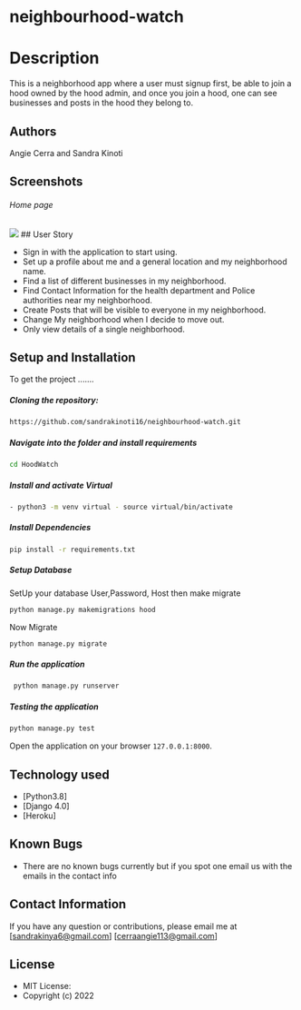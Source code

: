 # neighbourhood-watch
# Description  
This is a neighborhood app where a user must signup first, be able to join a hood owned by the hood admin, and once you 
join a hood, one can see businesses and posts in the hood they belong to.  
## Authors
Angie Cerra and Sandra Kinoti
## Screenshots 
###### Home page
 
<img src="https://ucarecdn.com/457f313d-4181-4d86-aca7-a91151d80707/hood.png">
## User Story  
  
* Sign in with the application to start using.
* Set up a profile about me and a general location and my neighborhood name.
* Find a list of different businesses in my neighborhood.
* Find Contact Information for the health department and Police authorities near my neighborhood.
* Create Posts that will be visible to everyone in my neighborhood.
* Change My neighborhood when I decide to move out.
* Only view details of a single neighborhood.
  
## Setup and Installation  
To get the project .......  
  
##### Cloning the repository:  
 ```bash 
https://github.com/sandrakinoti16/neighbourhood-watch.git
```
##### Navigate into the folder and install requirements  
 ```bash 
cd HoodWatch 
```
##### Install and activate Virtual  
 ```bash 
- python3 -m venv virtual - source virtual/bin/activate  
```  
##### Install Dependencies  
 ```bash 
 pip install -r requirements.txt 
```  
 ##### Setup Database  
  SetUp your database User,Password, Host then make migrate  
 ```bash 
python manage.py makemigrations hood
 ``` 
 Now Migrate  
 ```bash 
 python manage.py migrate 
```
##### Run the application  
```bash 
 python manage.py runserver 
``` 
##### Testing the application  
 ```bash 
 python manage.py test 
```
Open the application on your browser `127.0.0.1:8000`.  
  
 
## Technology used  
  
* [Python3.8] 
* [Django 4.0] 
* [Heroku]
  
  
## Known Bugs  
* There are no known bugs currently but if you spot one email us with the emails in the contact info  
## Contact Information   
If you have any question or contributions, please email me at [sandrakinya6@gmail.com] [cerraangie113@gmail.com]   
  
## License 

* MIT License: 
* Copyright (c) 2022   
 
